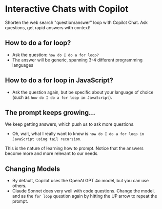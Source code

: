 # Interactive Chats with Copilot

Shorten the web search "question/answer" loop with Copilot Chat. Ask questions, get rapid answers with context!

## How to do a for loop?

 - Ask the question: `how do I do a for loop?`
 - The answer will be generic, spanning 3-4 different programming languages

## How to do a for loop in JavaScript?

 - Ask the question again, but be specific about your language of choice (such as `how do I do a for loop in JavaScript`).

## The prompt keeps growing...

We keep getting answers, which push us to ask more questions.

 - Oh, wait, what I really want to know is `how do I do a for loop in JavaScript using tail recursion`.

This is the nature of learning how to prompt. Notice that the answers become more and more relevant to our needs.

## Changing Models

 - By default, Copilot uses the OpenAI GPT 4o model, but you can use others.
 - Claude Sonnet does very well with code questions. Change the model, and as the `for loop` question again by hitting the UP arrow to repeat the prompt.
